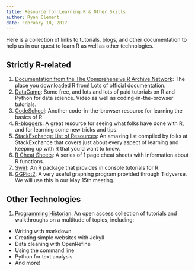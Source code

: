 ```yaml
---
title: Resource for Learning R & Other Skills
author: Ryan Clement
date: February 10, 2017
---
```


Here is a collection of links to tutorials, blogs, and other documentation to help us in our quest to learn R as well as other technologies.

## Strictly R-related
1. [Documentation from the The Comprehensive R Archive Network](https://cran.r-project.org/): The place you downloaded R from! Lots of official documentation.
2. [DataCamp](https://www.datacamp.com/home): Some free, and lots and lots of paid tutorials on R and Python for data science. Video as well as coding-in-the-browser tutorials.
3. [CodeSchool](http://tryr.codeschool.com/): Another code-in-the-browser resource for learning the basics of R.
4. [R-bloggers](https://www.r-bloggers.com/): A great resource for seeing what folks have done with R, and for learning some new tricks and tips.
5. [StackExchange List of Resources](http://stats.stackexchange.com/questions/138/free-resources-for-learning-r): An amazing list compiled by folks at StackExchance that covers just about every aspect of learning and keeping up with R that you'd want to know.
6. [R Cheat Sheets](https://www.rstudio.com/resources/cheatsheets/): A series of 1 page cheat sheets with information about R functions.
7. [Swirl](http://swirlstats.com/): An R package that provides in console tutorials for R.  
8. [GGPlot2](http://ggplot2.tidyverse.org/): A very useful graphing program provided through Tidyverse.  We will use this in our May 15th meeting.

## Other Technologies
1. [Programming Historian](http://programminghistorian.org/): An open access collection of tutorials and walkthroughs on a multitude of topics, including:
  - Writing with markdown
  - Creating simple websites with Jekyll
  - Data cleaning with OpenRefine
  - Using the command line
  - Python for text analysis
  - And more! 

